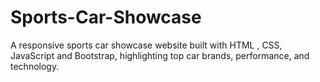 # Sports-Car-Showcase
A responsive sports car showcase website built with HTML , CSS, JavaScript and Bootstrap, highlighting top car brands, performance, and technology.
